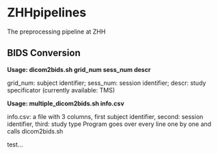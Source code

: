 # ZHHpipelines
The preprocessing pipeline at ZHH
## BIDS Conversion
**Usage: dicom2bids.sh grid_num sess_num descr**
  
  grid_num: subject identifier;
  sess_num: session identifier;
  descr: study specificator (currently available: TMS)

**Usage: multiple_dicom2bids.sh info.csv**

  info.csv: a file with 3 columns, first subject identifier, second: session identifier, third: study type
  Program goes over every line one by one and calls dicom2bids.sh
  
  
  test...

